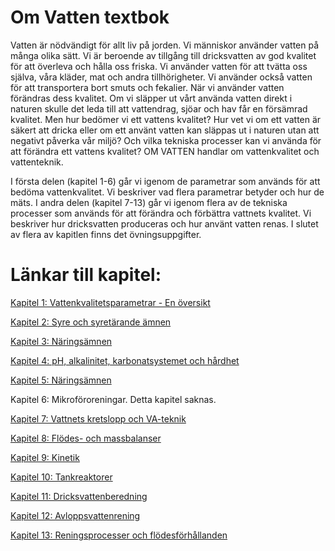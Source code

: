# Om Vatten textbok
Vatten är nödvändigt för allt liv på jorden. Vi människor använder vatten på många olika sätt. 
Vi är beroende av tillgång till dricksvatten av god kvalitet för att överleva och hålla oss friska. 
Vi använder vatten för att tvätta oss själva, våra kläder, mat och andra tillhörigheter. 
Vi använder också vatten för att transportera bort smuts och fekalier. 
När vi använder vatten förändras dess kvalitet. 
Om vi släpper ut vårt använda vatten direkt i naturen skulle det leda till att vattendrag, sjöar och hav får en försämrad kvalitet. 
Men hur bedömer vi ett vattens kvalitet? 
Hur vet vi om ett vatten är säkert att dricka eller om ett använt vatten kan släppas ut i naturen utan att negativt påverka vår miljö? 
Och vilka tekniska processer kan vi använda för att förändra ett vattens kvalitet? OM VATTEN handlar om vattenkvalitet och vattenteknik. 

I första delen (kapitel 1-6) går vi igenom de parametrar som används för att bedöma vattenkvalitet. 
Vi beskriver vad flera parametrar betyder och hur de mäts. 
I andra delen (kapitel 7-13) går vi igenom flera av de tekniska processer som används för att förändra och förbättra vattnets kvalitet. 
Vi beskriver hur dricksvatten produceras och hur använt vatten renas. I slutet av flera av kapitlen finns det övningsuppgifter.

# Länkar till kapitel:

<a href="https://omvatten.github.io/kapitel/1_Översikt.pdf" target="_blank">Kapitel 1: Vattenkvalitetsparametrar - En översikt</a>

<a href="https://omvatten.github.io/kapitel/2_Syre.pdf" target="_blank">Kapitel 2: Syre och syretärande ämnen</a>

<a href="https://omvatten.github.io/kapitel/3_Näringsämnen.pdf" target="_blank">Kapitel 3: Näringsämnen</a>

<a href="https://omvatten.github.io/kapitel/4_pH.pdf" target="_blank">Kapitel 4: pH, alkalinitet, karbonatsystemet och hårdhet</a>

<a href="https://omvatten.github.io/kapitel/5_Biologi.pdf" target="_blank">Kapitel 5: Näringsämnen</a>

Kapitel 6: Mikroföroreningar. Detta kapitel saknas.

<a href="https://omvatten.github.io/kapitel/7_Vattnetskretslopp.pdf" target="_blank">Kapitel 7: Vattnets kretslopp och VA-teknik</a>

<a href="https://omvatten.github.io/kapitel/8_Massbalanser.pdf" target="_blank">Kapitel 8: Flödes- och massbalanser</a>

<a href="https://omvatten.github.io/kapitel/9_Kinetik.pdf" target="_blank">Kapitel 9: Kinetik</a>

<a href="https://omvatten.github.io/kapitel/10_Tankreaktorer.pdf" target="_blank">Kapitel 10: Tankreaktorer</a>

<a href="https://omvatten.github.io/kapitel/11_Dricksvattenberedning.pdf" target="_blank">Kapitel 11: Dricksvattenberedning</a>

<a href="https://omvatten.github.io/kapitel/12_Avloppsvattenrening.pdf" target="_blank">Kapitel 12: Avloppsvattenrening</a>

<a href="https://omvatten.github.io/kapitel/13_Flöden.pdf" target="_blank">Kapitel 13: Reningsprocesser och flödesförhållanden</a>
